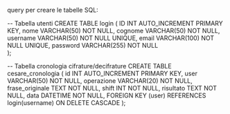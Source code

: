 query per creare le tabelle SQL:

-- Tabella utenti
CREATE TABLE login (
    ID INT AUTO_INCREMENT PRIMARY KEY,
    nome VARCHAR(50) NOT NULL, 
    cognome VARCHAR(50) NOT NULL,
    username VARCHAR(50) NOT NULL UNIQUE,
    email VARCHAR(100) NOT NULL UNIQUE,
    password VARCHAR(255) NOT NULL  
);

-- Tabella cronologia cifrature/decifrature
CREATE TABLE cesare_cronologia (
    id INT AUTO_INCREMENT PRIMARY KEY,
    user VARCHAR(50) NOT NULL,
    operazione VARCHAR(20) NOT NULL,
    frase_originale TEXT NOT NULL,
    shift INT NOT NULL,
    risultato TEXT NOT NULL,
    data DATETIME NOT NULL,
    FOREIGN KEY (user) REFERENCES login(username) ON DELETE CASCADE
);